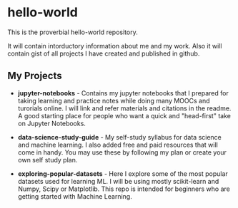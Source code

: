 # hello-world
This is the proverbial hello-world repository.

It will contain intorductory information about me and my work. Also it will contain gist of all projects I have created and published in github.

## My Projects

* **jupyter-notebooks** - Contains my jupyter notebooks that I prepared for taking learning and practice notes while doing many MOOCs and turorials online. I will link and refer materials and citations in the readme. A good starting place for people who want a quick and "head-first" take on Jupyter Notebooks.

* **data-science-study-guide** - My self-study syllabus for data science and machine learning. I also added free and paid resources that will come in handy. You may use these by following my plan or create your own self study plan.

* **exploring-popular-datasets** - Here I explore some of the most popular datasets used for learning ML. I will be using mostly scikit-learn and Numpy, Scipy or Matplotlib. This repo is intended for beginners who are getting started with Machine Learning.

